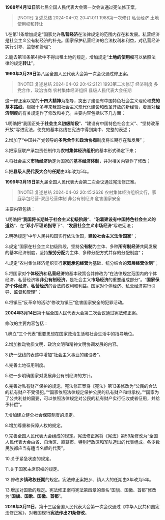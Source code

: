 **1988年4月12日**第七届全国人民代表大会第一次会议通过宪法修正案。

> [!NOTE] 复述总结 2024-04-02 20:41:011
> 1988第一次修订
> 私营经济
> 土地使用权和转让
> 

1.在第11条增加规定“国家允许**私营经济**在法律规定的范围内存在和发展。私营经济是社会主义公有制经济的补充。国家保护私营经济的合法权利和利益，对私营经济实行引导、监督和管理”;

2.删去第10条第4款中不得出租土地的规定，增加规定“**土地的使用权**可以依照法律的规定**转让**”。

**1993年3月29日**第八届全国人民代表大会第一次会议通过修正案。

> [!NOTE] 复述总结 2024-04-02 20:42:2121
> 1993第二次修订
> 经济制度
> 多党合作，政治协商
> 农村集体经济组织
> 县级人民代表大会任期

这一修正案以党的**十四大精神**为指导，突出了建设有中国特色社会主义理论和**党的基本路线**，根据十多年来我国社会主义现代化建设和改革开放的新经验，着重对**经济制度**的有关规定作了修改和补充。主要内容包括以下几方面：

1.明确把“我国正处于**社会主义初级阶段**”、“建设有中国特色社会主义”、“坚持改革开放”写进宪法，使党的基本路线在宪法中得到集中、完整的表述；

2.增加了“中国共产党领导的**多党合作**和**政治协商**制度将长期存在和发展”；

3.把家庭联产承包责任制作为**农村集体经济组织**的基本形式确定下来；

4.将社会主义**市场经济**确定为国家的**基本经济体制**，并对相关内容作了修改；

5.把**县级人民代表大会**的**任期**由3年改为5年。

**1999年3月15日**第九届全国人民代表大会第二次会议通过宪法修正案。

> [!NOTE] 复述总结 2024-04-02 20:45:2626
> 农村集体经济组织实行，家庭承包经营-双层经营体制
> 非公有制经济
> 危害国家安全

主要内容包括：

1.明确把“**我国将长期处于社会主义初级阶段**”、“**沿着建设有中国特色社会主义的道路**”、在“**邓小平理论指导**下”、“**发展社会主义市场经济**”写进宪法；

2.明确规定“中华人民共和国实行依法治国，**建设社会主义法治国家**”；

3.规定“国家在社会主义初级阶段，坚持**公有制**为主体、多种**所有制经济**共同发展的基本经济制度，坚持**按劳分配**为主体、多种分配方式并存的分配制度“；

4.规定“农村集体经济组织实行**家庭承包经营**为基础、统分结合的**双层经营体制**”；

5.将国家对**个体经济**和**私营经济**的基本政策合并修改为“在法律规定范围内的个体经济、私营经济等**非公有制经济**，是社会主义**市场经济**的重要组成部分”。“**国家保护个体经济、私营经济**的合法的权利和利益。国家对个体经济、私营经济实行引导、监督和管理”；

6.将镇压“反革命的活动”修改为镇压“危害国家安全的犯罪活动。

**2004年3月14日**第十届全国人民代表大会第二次会议通过宪法修正案。

修改的主要内容包括：

1.确立“三个代表”重要思想在国家政治生活和社会生活中的指导地位。

2.增加推动物质文明、政治文明和精神文明协调发展的内容。

3.统一战线的表述中增加“社会主义事业的建设者”。

4.完善土地征用制度。

5.进一步明确国家对发展非公有制经济的方针。

6.完善对私有财产保护的规定。宪法修正案将《宪法》第13条修改为“公民的合法的私有财产不受侵犯。”“国家依照法律规定保护公民的私有财产和继承权。”“国家为了公共利益的需要，可以依照法律规定对公民的私有财产实行征收或者征用，并给予补偿”。

7.增加建立健全社会保障制度的规定。

8.增加尊重和保障人权的规定。

9.完善全国人民代表大会组成的规定。宪法修正案将《宪法》第59条修改为“全国人民代表大会由省、自治区、直辖市、特别行政区和军队选出的代表组成。各少数民族都应当有适当名额的代表”。

10.关于紧急状态的规定。

11.关于国家主席职权的规定。

12.修改**乡镇政权任期**的规定。宪法修正案把乡、镇人大的任期由3年改为5年。

13.增加对国歌的规定。宪法修正案将宪法第四章的章名“国旗、国徽、首都”修改为“**国旗、国歌、国徽、首都**”。

**2018年3月11日**，第十三届全国人民代表大会第一次会议通过《中华人民共和国宪法修正案》，对我国现行**宪法作出21条修改**。